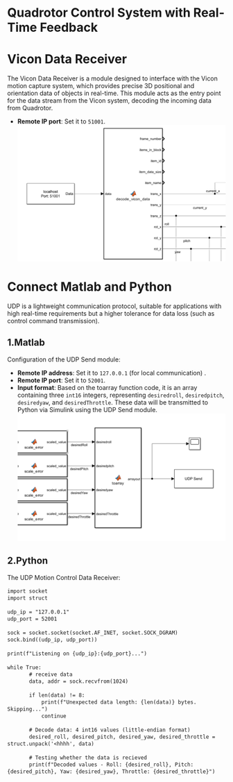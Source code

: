# Quadrotor Control System with Real-Time Feedback

# Vicon Data Receiver

The Vicon Data Receiver is a module designed to interface with the Vicon motion capture system, which provides precise 3D positional and orientation data of objects in real-time. This module acts as the entry point for the data stream from the Vicon system, decoding the incoming data from Quadrotor.

- **Remote IP port**: Set it to `51001`.
![image](https://github.com/Lee-Chun-Yi/NCKU-Quadrotor-Navigation/blob/main/image/%E8%9E%A2%E5%B9%95%E6%93%B7%E5%8F%96%E7%95%AB%E9%9D%A2%202025-01-23%20024135.png)
  
# Connect Matlab and Python

UDP is a lightweight communication protocol, suitable for applications with high real-time requirements but a higher tolerance for data loss (such as control command transmission). 

## 1.Matlab

Configuration of the UDP Send module:

- **Remote IP address**: Set it to `127.0.0.1` (for local communication) .
- **Remote IP port**: Set it to `52001`.
- **Input format**: Based on the toarray function code, it is an array containing three `int16` integers, representing `desiredroll`, `desiredpitch`, `desiredyaw`, and `desiredThrottle`. These data will be transmitted to Python via Simulink using the UDP Send module. 
![image](https://github.com/Lee-Chun-Yi/NCKU-Quadrotor-Navigation/blob/main/image/%E8%9E%A2%E5%B9%95%E6%93%B7%E5%8F%96%E7%95%AB%E9%9D%A2%202025-01-23%20021659.png)

## 2.Python

The UDP Motion Control Data Receiver:
 ```
 import socket
import struct

udp_ip = "127.0.0.1"  
udp_port = 52001       

sock = socket.socket(socket.AF_INET, socket.SOCK_DGRAM)
sock.bind((udp_ip, udp_port))  

print(f"Listening on {udp_ip}:{udp_port}...")

while True:
        # receive data
        data, addr = sock.recvfrom(1024)

        if len(data) != 8:
            print(f"Unexpected data length: {len(data)} bytes. Skipping...")
            continue

        # Decode data: 4 int16 values (little-endian format)
        desired_roll, desired_pitch, desired_yaw, desired_throttle = struct.unpack('<hhhh', data)

        # Testing whether the data is recieved
        print(f"Decoded values - Roll: {desired_roll}, Pitch: {desired_pitch}, Yaw: {desired_yaw}, Throttle: {desired_throttle}")
```

